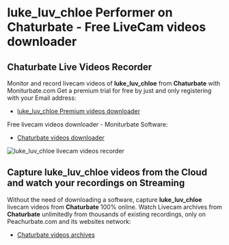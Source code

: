 # luke_luv_chloe Performer on Chaturbate - Free LiveCam videos downloader

## Chaturbate Live Videos Recorder

Monitor and record livecam videos of **luke_luv_chloe** from **Chaturbate** with Moniturbate.com
Get a premium trial for free by just and only registering with your Email address:
* [luke_luv_chloe Premium videos downloader](https://moniturbate.com/request-demo-licence-key.html)

Free livecam videos downloader - Moniturbate Software:
* [Chaturbate videos downloader](https://moniturbate.com/moniturbate-download-software.html)

![luke_luv_chloe livecam videos recorder](https://peachurnet.com/templates/moniturbate-software.png)


## Capture luke_luv_chloe videos from the Cloud and watch your recordings on Streaming

Without the need of downloading a software, capture **luke_luv_chloe** livecam videos from **Chaturbate** 100% online.
Watch Livecam archives from **Chaturbate** unlimitedly from thousands of existing recordings, only on Peachurbate.com and its websites network:
* [Chaturbate videos archives](https://peachurnet.com/)